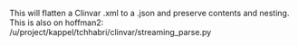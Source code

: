 This will flatten a Clinvar .xml to a .json and preserve contents and nesting. This is also on hoffman2: /u/project/kappel/tchhabri/clinvar/streaming_parse.py
